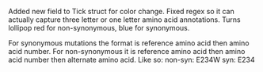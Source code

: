 Added new field to Tick struct for color change.  Fixed regex so it can actually capture three letter or one letter amino acid annotations.  Turns lollipop red for non-synonymous, blue for synonymous.

For synonymous mutations the format is reference amino acid then amino acid number.  For non-synonymous it is reference amino acid then amino acid number then alternate amino acid.  Like so:
	non-syn: E234W
	syn: E234
